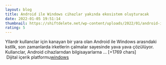 ```yaml
--- 
layout: blog
title: Android ile Windows cihazlar yakında ekosistem oluşturacak
date: 2022-01-05 19:51:14
thumbnail: https://shiftdelete.net/wp-content/uploads/2022/01/android-ile-windows-cihazlar-yakinda-ekosistem-olusturacak-1.jpeg
rating: 5
---
```

Yllardr kullanclar için kanayan bir yara olan Android ile Windows arasndaki kstllk, son zamanlarda irketlerin çalmalar sayesinde yava yava çözülüyor. Kullanclar, Android cihazlarndan bilgisayarlarna … [+1769 chars]</br>&nbsp;Dijital içerik platformu<a href="https://www.techno-light.net/">windows</a>